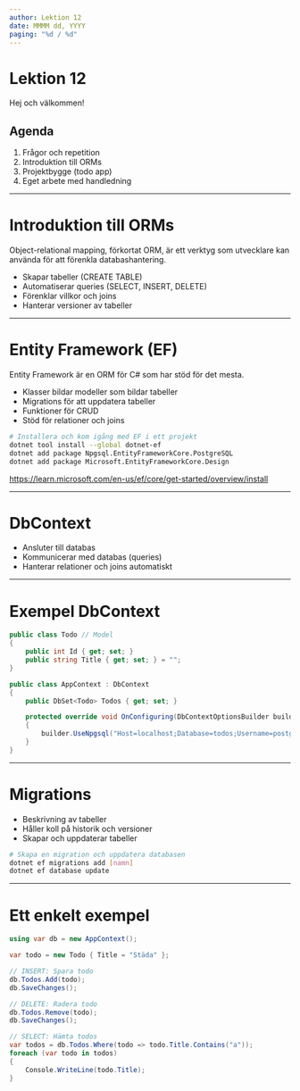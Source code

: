 ```yaml
---
author: Lektion 12
date: MMMM dd, YYYY
paging: "%d / %d"
---
```


# Lektion 12

Hej och välkommen!

## Agenda

1. Frågor och repetition
2. Introduktion till ORMs
3. Projektbygge (todo app)
4. Eget arbete med handledning

---

# Introduktion till ORMs

Object-relational mapping, förkortat ORM, är ett verktyg som utvecklare kan använda för att förenkla databashantering.

- Skapar tabeller (CREATE TABLE)
- Automatiserar queries (SELECT, INSERT, DELETE)
- Förenklar villkor och joins
- Hanterar versioner av tabeller

---

# Entity Framework (EF)

Entity Framework är en ORM för C# som har stöd för det mesta.

- Klasser bildar modeller som bildar tabeller
- Migrations för att uppdatera tabeller
- Funktioner för CRUD
- Stöd för relationer och joins

```sh
# Installera och kom igång med EF i ett projekt
dotnet tool install --global dotnet-ef
dotnet add package Npgsql.EntityFrameworkCore.PostgreSQL
dotnet add package Microsoft.EntityFrameworkCore.Design
```

<https://learn.microsoft.com/en-us/ef/core/get-started/overview/install>

---

# DbContext

- Ansluter till databas
- Kommunicerar med databas (queries)
- Hanterar relationer och joins automatiskt

---

# Exempel DbContext

```csharp
public class Todo // Model
{
    public int Id { get; set; }
    public string Title { get; set; } = "";
}

public class AppContext : DbContext
{
    public DbSet<Todo> Todos { get; set; }

    protected override void OnConfiguring(DbContextOptionsBuilder builder)
    {
        builder.UseNpgsql("Host=localhost;Database=todos;Username=postgres;Password=password");
    }
}
```

---

# Migrations

- Beskrivning av tabeller
- Håller koll på historik och versioner
- Skapar och uppdaterar tabeller

```sh
# Skapa en migration och uppdatera databasen
dotnet ef migrations add [namn]
dotnet ef database update
```

---

# Ett enkelt exempel

```csharp
using var db = new AppContext();

var todo = new Todo { Title = "Städa" };

// INSERT: Spara todo
db.Todos.Add(todo);
db.SaveChanges();

// DELETE: Radera todo
db.Todos.Remove(todo);
db.SaveChanges();

// SELECT: Hämta todos
var todos = db.Todos.Where(todo => todo.Title.Contains("a"));
foreach (var todo in todos)
{
    Console.WriteLine(todo.Title);
}
```
